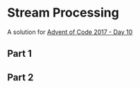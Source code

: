 # Stream Processing

A solution for [Advent of Code 2017 - Day 10](http://adventofcode.com/2017/day/10)

## Part 1

## Part 2

